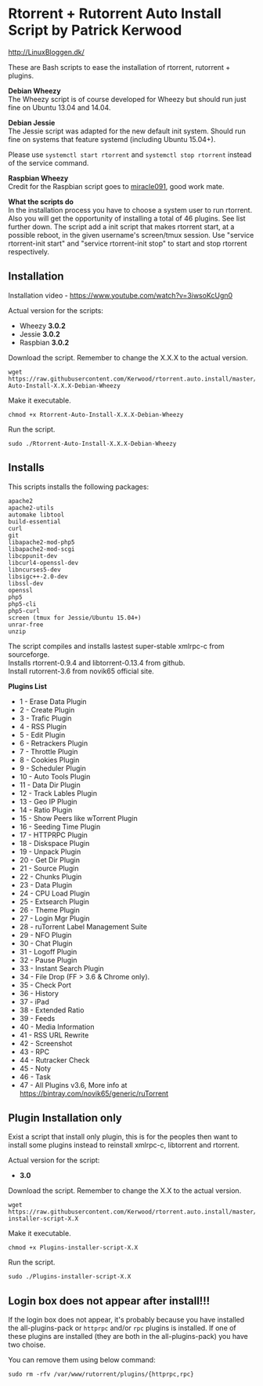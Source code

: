 # Rtorrent + Rutorrent Auto Install Script by Patrick Kerwood

http://LinuxBloggen.dk/


These are Bash scripts to ease the installation of rtorrent, rutorrent + plugins.

**Debian Wheezy**  
The Wheezy script is of course developed for Wheezy but should run just fine on Ubuntu 13.04 and 14.04.  

**Debian Jessie**  
The Jessie script was adapted for the new default init system. Should run fine on systems that feature systemd (including Ubuntu 15.04+).

Please use `systemctl start rtorrent` and `systemctl stop rtorrent` instead of the service command.

**Raspbian Wheezy**  
Credit for the Raspbian script goes to [miracle091](https://github.com/miracle091), good work mate.

**What the scripts do**  
In the installation process you have to choose a system user to run rtorrent.
Also you will get the opportunity of installing a total of 46 plugins. See list further down.
The script add a init script that makes rtorrent start, at a possible reboot, in the
given username's screen/tmux session. Use "service rtorrent-init start" and
"service rtorrent-init stop" to start and stop rtorrent respectively.


Installation
------------

Installation video - https://www.youtube.com/watch?v=3iwsoKcUgn0

Actual version for the scripts: 
- Wheezy **3.0.2**
- Jessie **3.0.2**
- Raspbian **3.0.2**

Download the script. Remember to change the X.X.X to the actual version.

	wget https://raw.githubusercontent.com/Kerwood/rtorrent.auto.install/master/Rtorrent-Auto-Install-X.X.X-Debian-Wheezy

Make it executable.

	chmod +x Rtorrent-Auto-Install-X.X.X-Debian-Wheezy

Run the script.

	sudo ./Rtorrent-Auto-Install-X.X.X-Debian-Wheezy


Installs
--------

This scripts installs the following packages:

	apache2
	apache2-utils
	automake libtool
	build-essential
	curl
	git
	libapache2-mod-php5
	libapache2-mod-scgi
	libcppunit-dev
	libcurl4-openssl-dev
	libncurses5-dev
	libsigc++-2.0-dev
	libssl-dev
	openssl
	php5
	php5-cli
	php5-curl
	screen (tmux for Jessie/Ubuntu 15.04+)
	unrar-free
	unzip

The script compiles and installs lastest super-stable xmlrpc-c from sourceforge.  
Installs rtorrent-0.9.4 and libtorrent-0.13.4 from github.  
Install rutorrent-3.6 from novik65 official site.

**Plugins List**

- 1 - Erase Data Plugin
- 2 - Create Plugin
- 3 - Trafic Plugin
- 4 - RSS Plugin
- 5 - Edit Plugin
- 6 - Retrackers Plugin
- 7 - Throttle Plugin
- 8 - Cookies Plugin
- 9 - Scheduler Plugin
- 10 - Auto Tools Plugin
- 11 - Data Dir Plugin
- 12 - Track Lables Plugin
- 13 - Geo IP Plugin
- 14 - Ratio Plugin
- 15 - Show Peers like wTorrent Plugin
- 16 - Seeding Time Plugin
- 17 - HTTPRPC Plugin
- 18 - Diskspace Plugin
- 19 - Unpack Plugin
- 20 - Get Dir Plugin
- 21 - Source Plugin
- 22 - Chunks Plugin
- 23 - Data Plugin
- 24 - CPU Load Plugin
- 25 - Extsearch Plugin
- 26 - Theme Plugin
- 27 - Login Mgr Plugin
- 28 - ruTorrent Label Management Suite
- 29 - NFO Plugin
- 30 - Chat Plugin
- 31 - Logoff Plugin
- 32 - Pause Plugin
- 33 - Instant Search Plugin
- 34 - File Drop (FF > 3.6 & Chrome only).
- 35 - Check Port
- 36 - History
- 37 - iPad
- 38 - Extended Ratio
- 39 - Feeds
- 40 - Media Information
- 41 - RSS URL Rewrite
- 42 - Screenshot
- 43 - RPC
- 44 - Rutracker Check
- 45 - Noty
- 46 - Task
- 47 - All Plugins v3.6, More info at https://bintray.com/novik65/generic/ruTorrent


Plugin Installation only
------------------------

Exist a script that install only plugin, this is for the peoples then want to install some plugins instead to reinstall xmlrpc-c, libtorrent and rtorrent.

Actual version for the script: 
- **3.0**

Download the script. Remember to change the X.X to the actual version.

	wget https://raw.githubusercontent.com/Kerwood/rtorrent.auto.install/master/Plugins-installer-script-X.X

Make it executable.

	chmod +x Plugins-installer-script-X.X

Run the script.

	sudo ./Plugins-installer-script-X.X


Login box does not appear after install!!!
-----------------------------------------

If the login box does not appear, it's probably because you have installed the all-plugins-pack or `httprpc` and/or `rpc` plugins is installed.
If one of these plugins are installed (they are both in the all-plugins-pack) you have two choise.

You can remove them using below command:

	sudo rm -rfv /var/www/rutorrent/plugins/{httprpc,rpc}
	
